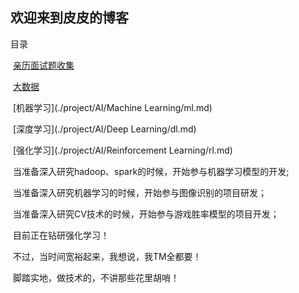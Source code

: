 ## 欢迎来到皮皮的博客

目录

​	[亲历面试题收集](./project/python/笔试题目/index.md)

​	[大数据](./project/BigData/bigdata.md)

​	[机器学习](./project/AI/Machine Learning/ml.md)

​	[深度学习](./project/AI/Deep Learning/dl.md)

​	[强化学习](./project/AI/Reinforcement Learning/rl.md)





​	当准备深入研究hadoop、spark的时候，开始参与机器学习模型的开发;

​	当准备深入研究机器学习的时候，开始参与图像识别的项目研发；

​	当准备深入研究CV技术的时候，开始参与游戏胜率模型的项目开发；

​	目前正在钻研强化学习！

​	不过，当时间宽裕起来，我想说，我TM全都要！

​	脚踏实地，做技术的，不讲那些花里胡哨！
